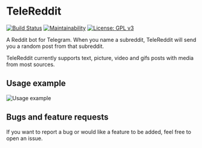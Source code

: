 # TeleReddit
[![Build Status](https://travis-ci.org/fabiosangregorio/telereddit.svg?branch=master)](https://travis-ci.org/fabiosangregorio/telereddit)
[![Maintainability](https://api.codeclimate.com/v1/badges/bef15455da0878eae539/maintainability)](https://codeclimate.com/github/fabiosangregorio/telereddit/maintainability)
[![License: GPL v3](https://img.shields.io/badge/License-GPLv3-blue.svg)](https://www.gnu.org/licenses/gpl-3.0)

A Reddit bot for Telegram. When you name a subreddit, TeleReddit will send you a random post from that subreddit.

TeleReddit currently supports text, picture, video and gifs posts with media from most sources.

## Usage example
![Usage example](https://i.imgur.com/SjjkHarm.jpg)

## Bugs and feature requests
If you want to report a bug or would like a feature to be added, feel free to open an issue.
